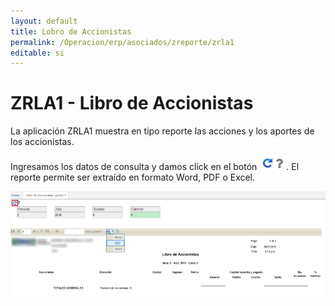 ```yaml
---
layout: default
title: Lobro de Accionistas
permalink: /Operacion/erp/asociados/zreporte/zrla1
editable: si
---
```


# ZRLA1 - Libro de Accionistas

La aplicación ZRLA1 muestra en tipo reporte las acciones y los aportes de los accionistas.  

Ingresamos los datos de consulta y damos click en el botón ![](actualizar.png). El reporte permite ser extraído en formato Word, PDF o Excel.  

![](zrla1.png)